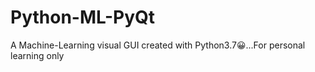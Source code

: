 # Python-ML-PyQt
A Machine-Learning visual GUI created with Python3.7😀...For personal learning only
